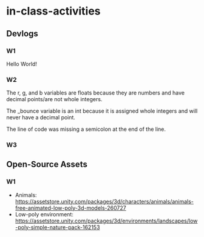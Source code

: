 # in-class-activities
## Devlogs
### W1
Hello World!

### W2
The r, g, and b variables are floats because they are numbers and have decimal points/are not whole integers.

The _bounce variable is an int because it is assigned whole integers and will never have a decimal point.

The line of code was missing a semicolon at the end of the line.

### W3

## Open-Source Assets
### W1
- Animals: https://assetstore.unity.com/packages/3d/characters/animals/animals-free-animated-low-poly-3d-models-260727 
- Low-poly environment: https://assetstore.unity.com/packages/3d/environments/landscapes/low-poly-simple-nature-pack-162153 